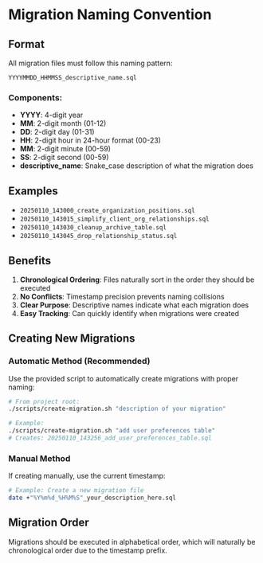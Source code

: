 # Migration Naming Convention

## Format
All migration files must follow this naming pattern:
```
YYYYMMDD_HHMMSS_descriptive_name.sql
```

### Components:
- **YYYY**: 4-digit year
- **MM**: 2-digit month (01-12)
- **DD**: 2-digit day (01-31)
- **HH**: 2-digit hour in 24-hour format (00-23)
- **MM**: 2-digit minute (00-59)
- **SS**: 2-digit second (00-59)
- **descriptive_name**: Snake_case description of what the migration does

## Examples
- `20250110_143000_create_organization_positions.sql`
- `20250110_143015_simplify_client_org_relationships.sql`
- `20250110_143030_cleanup_archive_table.sql`
- `20250110_143045_drop_relationship_status.sql`

## Benefits
1. **Chronological Ordering**: Files naturally sort in the order they should be executed
2. **No Conflicts**: Timestamp precision prevents naming collisions
3. **Clear Purpose**: Descriptive names indicate what each migration does
4. **Easy Tracking**: Can quickly identify when migrations were created

## Creating New Migrations

### Automatic Method (Recommended)
Use the provided script to automatically create migrations with proper naming:
```bash
# From project root:
./scripts/create-migration.sh "description of your migration"

# Example:
./scripts/create-migration.sh "add user preferences table"
# Creates: 20250110_143256_add_user_preferences_table.sql
```

### Manual Method
If creating manually, use the current timestamp:
```bash
# Example: Create a new migration file
date +"%Y%m%d_%H%M%S"_your_description_here.sql
```

## Migration Order
Migrations should be executed in alphabetical order, which will naturally be chronological order due to the timestamp prefix.